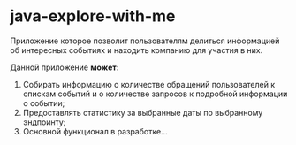 # java-explore-with-me
Приложение которое позволит пользователям делиться информацией об интересных событиях и находить компанию для участия в них.

Данной приложение **может**:
1. Собирать информацию о количестве обращений пользователей к спискам событий и о количестве запросов к подробной информации о событии;
2. Предоставлять статистику за выбранные даты по выбранному эндпоинту;
3. Основной функционал в разработке...
